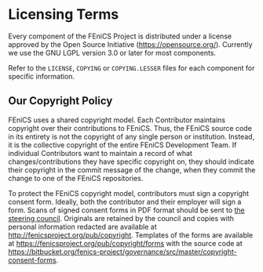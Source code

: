 # Licensing Terms

Every component of the FEniCS Project is distributed under a license
approved by the Open Source Initiative
(<https://opensource.org/>). Currently we use the GNU LGPL version 3.0
or later for most components.

Refer to the `LICENSE`, `COPYING` or `COPYING.LESSER` files for each
component for specific information.

## Our Copyright Policy

FEniCS uses a shared copyright model. Each Contributor maintains
copyright over their contributions to FEniCS. Thus, the FEniCS source
code in its entirety is not the copyright of any single person or
institution. Instead, it is the collective copyright of the entire
FEniCS Development Team. If individual Contributors want to maintain a
record of what changes/contributions they have specific copyright on,
they should indicate their copyright in the commit message of the
change, when they commit the change to one of the FEniCS repositories.

To protect the FEniCS copyright model, contributors must sign a
copyright consent form. Ideally, both the contributor and their
employer will sign a form. Scans of signed consent forms in PDF
format should be sent to
[the steering council](mailto:fenics-steering-council@googlegroups.com).
Originals are retained by the council and copies with personal
information redacted are available at <http://fenicsproject.org/pub/copyright>.
Templates of the forms are available at
<https://fenicsproject.org/pub/copyright/forms> with the source code at
<https://bitbucket.org/fenics-project/governance/src/master/copyright-consent-forms>.
